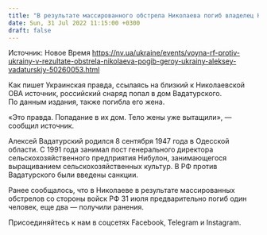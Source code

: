 ```yaml
---
title: "В результате массированного обстрела Николаева погиб владелец Нибулона Алексей Вадатурский — СМИ"
date: Sun, 31 Jul 2022 11:15:00 +0300
draft: false
---
```

Источник: Новое Время https://nv.ua/ukraine/events/voyna-rf-protiv-ukrainy-v-rezultate-obstrela-nikolaeva-pogib-geroy-ukrainy-aleksey-vadaturskiy-50260053.html


 Как пишет Украинская правда, ссылаясь на близкий к Николаевской ОВА источник, российский снаряд попал в дом Вадатурского. По данным издания, также погибла его жена.

«Это правда. Попадание в их дом. Тело жены уже вытащили», — сообщил источник.

Алексей Вадатурский родился 8 сентября 1947 года в Одесской области. С 1991 года занимал пост генерального директора сельскохозяйственного предприятия Нибулон, занимающегося выращиванием сельскохозяйственных культур. В РФ против Вадатурского были введены санкции.

Ранее сообщалось, что в Николаеве в результате массированных обстрелов со стороны войск РФ 31 июля предварительно погиб один человек, еще два — получили ранения.

Присоединяйтесь к нам в соцсетях Facebook, Telegram и Instagram.
